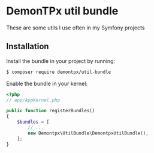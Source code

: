 # DemonTPx util bundle

These are some utils I use often in my Symfony projects

## Installation

Install the bundle in your project by running:

``` bash
$ composer require demontpx/util-bundle
```

Enable the bundle in your kernel:

``` php
<?php
// app/AppKernel.php

public function registerBundles()
{
    $bundles = [
        // ...
        new Demontpx\UtilBundle\DemontpxUtilBundle(),
    ];
}
```
